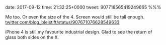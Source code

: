 date: 2017-09-12
time: 21:32:25+0000
tweet: 907718565419249665
%%%

Me too. Or even the size of the 4. Screen would still be tall enough. [twitter.com/blog\_bleistift/status/907671076628549633](https://twitter.com/blog_bleistift/status/907671076628549633)

iPhone 4 is still my favourite industrial design. Glad to see the return of glass both sides on the X.
